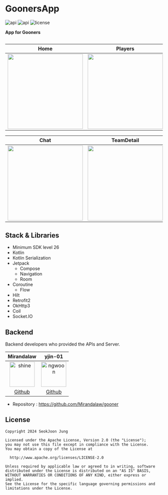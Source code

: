 ﻿# GoonersApp

<p>
<img alt="api" src="https://img.shields.io/badge/API-26%2B-green?logo=android"/>
<img alt="api" src="https://img.shields.io/badge/Kotlin-1.9.20%2B-purple?logo=kotlin"/>    
<img alt="license" src="https://img.shields.io/github/license/hongbeomi/FindTaek?color=blue&logo=apache"/>
</p>

<b>App for Gooners</b>
<br>

##
|  Home | Players | Matches |
| :---------------: | :---------------: | :---------------: | 
| <img src="https://github.com/eshc123/GoonersApp/blob/main/screenshots/home.gif" align="center" width="240px"/> | <img src="https://github.com/eshc123/GoonersApp/blob/main/screenshots/player.gif" align="center" width="240px"/> | <img src="https://github.com/eshc123/GoonersApp/blob/main/screenshots/match02.gif" align="center" width="240px"/> |

| Chat | TeamDetail |  
| :---------------: | :---------------: |
| <img src="https://github.com/eshc123/GoonersApp/blob/main/screenshots/chat.gif" align="center" width="240px"/> | <img src="https://github.com/eshc123/GoonersApp/blob/main/screenshots/teamDetail.gif" align="center" width="240px"/> |


## Stack & Libraries
- Minimum SDK level 26
- Kotlin
- Kotlin Serialization
- Jetpack
  - Compose
  - Navigation
  - Room
- Coroutine
  - Flow
- Hilt
- Retrofit2
- OkHttp3
- Coil
- Socket.IO

## Backend
Backend developers who provided the APIs and Server.
  
| Mirandalaw | yjin-01 |
|:-----------------------------------------------------------------------------------------------------:|:------------------------------------------------------------------------------------------------------:|
| <img src="https://avatars.githubusercontent.com/u/74170593?v=4" alt="shine" width="80" height="80"> | <img src="https://avatars.githubusercontent.com/u/92343369?v=4" alt="ngwoon" width="80" height="80"> |
|                              [Github](https://github.com/Mirandalaw)                              |                              [Github](https://github.com/yjin-01)                              |

- Repository : https://github.com/Mirandalaw/gooner


## License 

    Copyright 2024 SeokJoon Jung
    
    Licensed under the Apache License, Version 2.0 (the "License");
    you may not use this file except in compliance with the License.
    You may obtain a copy of the License at
    
      http://www.apache.org/licenses/LICENSE-2.0
    
    Unless required by applicable law or agreed to in writing, software
    distributed under the License is distributed on an "AS IS" BASIS,
    WITHOUT WARRANTIES OR CONDITIONS OF ANY KIND, either express or implied.
    See the License for the specific language governing permissions and
    limitations under the License.
